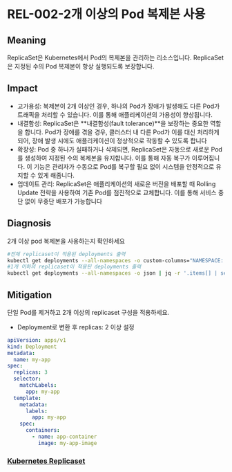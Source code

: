 # REL-002-2개 이상의 Pod 복제본 사용

## Meaning
ReplicaSet은 Kubernetes에서 Pod의 복제본을 관리하는 리소스입니다. ReplicaSet은 지정된 수의 Pod 복제본이 항상 실행되도록 보장합니다.

## Impact
- 고가용성: 복제본이 2개 이상인 경우, 하나의 Pod가 장애가 발생해도 다른 Pod가 트래픽을 처리할 수 있습니다. 이를 통해 애플리케이션의 가용성이 향상됩니다.
- 내결함성: ReplicaSet은 **내결함성(fault tolerance)**을 보장하는 중요한 역할을 합니다. Pod가 장애를 겪을 경우, 클러스터 내 다른 Pod가 이를 대신 처리하게 되어, 장애 발생 시에도 애플리케이션이 정상적으로 작동할 수 있도록 합니다
- 확장성: Pod 중 하나가 실패하거나 삭제되면, ReplicaSet은 자동으로 새로운 Pod를 생성하여 지정된 수의 복제본을 유지합니다. 이를 통해 자동 복구가 이루어집니다. 이 기능은 관리자가 수동으로 Pod를 복구할 필요 없이 시스템을 안정적으로 유지할 수 있게 해줍니다.
- 업데이트 관리: ReplicaSet은 애플리케이션의 새로운 버전을 배포할 때 Rolling Update 전략을 사용하여 기존 Pod를 점진적으로 교체합니다. 이를 통해 서비스 중단 없이 무중단 배포가 가능합니다

## Diagnosis
2개 이상 pod 복제본을 사용하는지 확인하세요

```bash
#전체 replicaset이 적용된 deployments 출력
kubectl get deployments --all-namespaces -o custom-columns="NAMESPACE:.metadata.namespace, DEPLOYMENT:.metadata.name, REPLICAS:.spec.replicas"
#1개 이하의 replicaset이 적용된 deployments 출력
kubectl get deployments --all-namespaces -o json | jq -r '.items[] | select(.spec.replicas <= 1) | "\(.metadata.namespace) | \(.metadata.name) | \(.spec.replicas)"'
```

## Mitigation
단일 Pod를 제거하고 2개 이상의 replicaset 구성을 적용하세요.

- Deployment로 변환 후 replicas: 2 이상 설정
```yaml
apiVersion: apps/v1
kind: Deployment
metadata:
  name: my-app
spec:
  replicas: 3
  selector:
    matchLabels:
      app: my-app
  template:
    metadata:
      labels:
        app: my-app
    spec:
      containers:
        - name: app-container
          image: my-app-image
```
### [Kubernetes Replicaset](https://kubernetes.io/ko/docs/concepts/workloads/controllers/replicaset/)